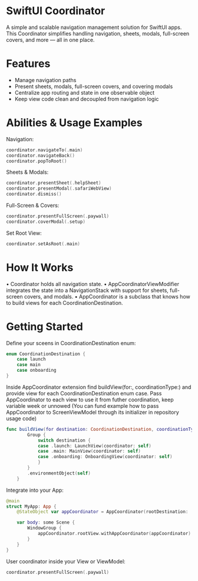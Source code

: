 # SwiftUI Coordinator

A simple and scalable navigation management solution for SwiftUI apps.
This Coordinator simplifies handling navigation, sheets, modals, full-screen covers, and more — all in one place.


# Features

- Manage navigation paths
- Present sheets, modals, full-screen covers, and covering modals
- Centralize app routing and state in one observable object
- Keep view code clean and decoupled from navigation logic


# Abilities & Usage Examples

Navigation:
```swift
coordinator.navigateTo(.main)
coordinator.navigateBack()
coordinator.popToRoot()
```

Sheets & Modals:
```swift
coordinator.presentSheet(.helpSheet)
coordinator.presentModal(.safariWebView)
coordinator.dismiss()
```

Full-Screen & Covers:
```swift
coordinator.presentFullScreen(.paywall)
coordinator.coverModal(.setup)
```

Set Root View:
```swift
coordinator.setAsRoot(.main)
```


# How It Works
•	Coordinator holds all navigation state.
•	AppCoordinatorViewModifier integrates the state into a NavigationStack with support for sheets, full-screen covers, and modals.
•	AppCoordinator is a subclass that knows how to build views for each CoordinationDestination.


# Getting Started

Define your sceens in CoordinationDestination enum:

```swift
enum CoordinationDestination {
    case launch
    case main
    case onboarding
}
```


Inside AppCoordinator extension find buildView(for:, coordinationType:) and provide view for each CoordinationDestination enum case.
Pass AppCoordinator to each view to use it from futher coordination, keep variable week or unnowed
(You can fund example how to pass AppCoordinator to ScreenViewModel through its initializer in repository usage code)


```swift
func buildView(for destination: CoordinationDestination, coordinationType: CoordinationType) -> some View {
        Group {
            switch destination {
            case .launch: LaunchView(coordinator: self)
            case .main: MainView(coordinator: self)
            case .onboarding: OnboardingView(coordinator: self)
            }
        }
        .environmentObject(self)
    }
```

Integrate into your App:
```swift
@main
struct MyApp: App {
    @StateObject var appCoordinator = AppCoordinator(rootDestination: .constant(.launch))

    var body: some Scene {
        WindowGroup {
            appCoordinator.rootView.withAppCoordinator(appCoordinator)
        }
    }
}
```

User coordinator inside your View or ViewModel:


```swift
coordinator.presentFullScreen(.paywall)
```


